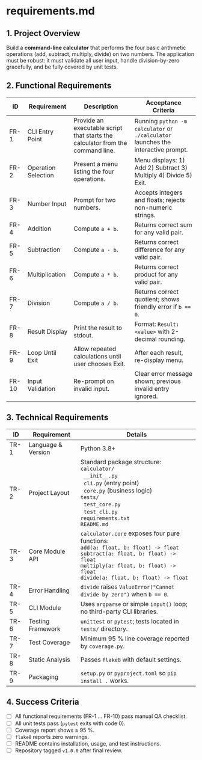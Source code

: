 # requirements.md

## 1. Project Overview
Build a **command-line calculator** that performs the four basic arithmetic operations (add, subtract, multiply, divide) on two numbers. The application must be robust: it must validate all user input, handle division-by-zero gracefully, and be fully covered by unit tests.

## 2. Functional Requirements
| ID | Requirement | Description | Acceptance Criteria |
|--|--|--|--|
| FR-1 | CLI Entry Point | Provide an executable script that starts the calculator from the command line. | Running `python -m calculator` or `./calculator` launches the interactive prompt. |
| FR-2 | Operation Selection | Present a menu listing the four operations. | Menu displays: 1) Add 2) Subtract 3) Multiply 4) Divide 5) Exit. |
| FR-3 | Number Input | Prompt for two numbers. | Accepts integers and floats; rejects non-numeric strings. |
| FR-4 | Addition | Compute `a + b`. | Returns correct sum for any valid pair. |
| FR-5 | Subtraction | Compute `a - b`. | Returns correct difference for any valid pair. |
| FR-6 | Multiplication | Compute `a * b`. | Returns correct product for any valid pair. |
| FR-7 | Division | Compute `a / b`. | Returns correct quotient; shows friendly error if `b == 0`. |
| FR-8 | Result Display | Print the result to stdout. | Format: `Result: <value>` with 2-decimal rounding. |
| FR-9 | Loop Until Exit | Allow repeated calculations until user chooses Exit. | After each result, re-display menu. |
| FR-10 | Input Validation | Re-prompt on invalid input. | Clear error message shown; previous invalid entry ignored. |

## 3. Technical Requirements
| ID | Requirement | Details |
|--|--|--|
| TR-1 | Language & Version | Python 3.8+ |
| TR-2 | Project Layout | Standard package structure: <br>`calculator/`<br>&nbsp;&nbsp;`__init__.py`<br>&nbsp;&nbsp;`cli.py` (entry point)<br>&nbsp;&nbsp;`core.py` (business logic)<br>`tests/`<br>&nbsp;&nbsp;`test_core.py`<br>&nbsp;&nbsp;`test_cli.py`<br>`requirements.txt`<br>`README.md` |
| TR-3 | Core Module API | `calculator.core` exposes four pure functions:<br>`add(a: float, b: float) -> float`<br>`subtract(a: float, b: float) -> float`<br>`multiply(a: float, b: float) -> float`<br>`divide(a: float, b: float) -> float` |
| TR-4 | Error Handling | `divide` raises `ValueError("Cannot divide by zero")` when `b == 0`. |
| TR-5 | CLI Module | Uses `argparse` or simple `input()` loop; no third-party CLI libraries. |
| TR-6 | Testing Framework | `unittest` or `pytest`; tests located in `tests/` directory. |
| TR-7 | Test Coverage | Minimum 95 % line coverage reported by `coverage.py`. |
| TR-8 | Static Analysis | Passes `flake8` with default settings. |
| TR-9 | Packaging | `setup.py` or `pyproject.toml` so `pip install .` works. |

## 4. Success Criteria
- [ ] All functional requirements (FR-1 … FR-10) pass manual QA checklist.
- [ ] All unit tests pass (`pytest` exits with code 0).
- [ ] Coverage report shows ≥ 95 %.
- [ ] `flake8` reports zero warnings.
- [ ] README contains installation, usage, and test instructions.
- [ ] Repository tagged `v1.0.0` after final review.
